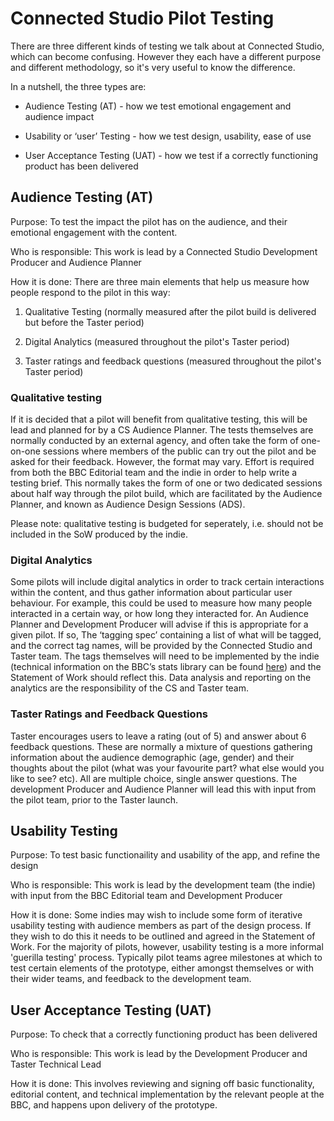 # Connected Studio Pilot Testing


There are three different kinds of testing we talk about at Connected Studio, which can become confusing. However they each have a different purpose and different methodology, so it's very useful to know the difference.

In a nutshell, the three types are:

* Audience Testing (AT) - how we test emotional engagement and audience impact

* Usability or ‘user’ Testing - how we test design, usability, ease of use

* User Acceptance Testing (UAT) - how we test if a correctly functioning product has been delivered

## Audience Testing (AT)

Purpose: To test the impact the pilot has on the audience, and their emotional engagement with the content. 

Who is responsible: This work is lead by a Connected Studio Development Producer and Audience Planner

How it is done: There are three main elements that help us measure how people respond to the pilot in this way:

1. Qualitative Testing (normally measured after the pilot build is delivered but before the Taster period)
 
2. Digital Analytics (measured throughout the pilot's Taster period)

3. Taster ratings and feedback questions (measured throughout the pilot's Taster period)

### Qualitative testing
If it is decided that a pilot will benefit from qualitative testing, this will be lead and planned for by a CS Audience Planner. The tests themselves are normally conducted by an external agency, and often take the form of one-on-one sessions where members of the public can try out the pilot and be asked for their feedback. However, the format may vary.
Effort is required from both the BBC Editorial team and the indie in order to help write a testing brief. This normally takes the form of one or two dedicated sessions about half way through the pilot build, which are facilitated by the Audience Planner, and known as Audience Design Sessions (ADS).

Please note: qualitative testing is budgeted for seperately, i.e. should not be included in the SoW produced by the indie.

### Digital Analytics
Some pilots will include digital analytics in order to track certain interactions within the content, and thus gather information about particular user behaviour. For example, this could be used to measure how many people interacted in a certain way, or how long they interacted for.
An Audience Planner and Development Producer will advise if this is appropriate for a given pilot. If so, The ‘tagging spec’ containing a list of what will be tagged, and the correct tag names, will be provided by the Connected Studio and Taster team. The tags themselves will need to be implemented by the indie (technical information on the BBC’s stats library can be found [here](pilot-technical-pack.md)) and the Statement of Work should reflect this. Data analysis and reporting on the analytics are the responsibility of the CS and Taster team.

### Taster Ratings and Feedback Questions
Taster encourages users to leave a rating (out of 5) and answer about 6 feedback questions. These are normally a mixture of questions gathering information about the audience demographic (age, gender) and their thoughts about the pilot (what was your favourite part? what else would you like to see? etc). All are multiple choice, single answer questions. The development Producer and Audience Planner will lead this with input from the pilot team, prior to the Taster launch.

## Usability Testing

Purpose: To test basic functionaility and usability of the app, and refine the design 

Who is responsible: This work is lead by the development team (the indie) with input from the BBC Editorial team and Development Producer

How it is done: Some indies may wish to include some form of iterative usability testing with audience members as part of the design process. If they wish to do this it needs to be outlined and agreed in the Statement of Work. For the majority of pilots, however, usability testing is a more informal 'guerilla testing' process. Typically pilot teams agree milestones at which to test certain elements of the prototype, either amongst themselves or with their wider teams, and feedback to the development team.

## User Acceptance Testing (UAT) 

Purpose: To check that a correctly functioning product has been delivered

Who is responsible: This work is lead by the Development Producer and Taster Technical Lead

How it is done: This involves reviewing and signing off basic functionality, editorial content, and technical implementation by the relevant people at the BBC, and happens upon delivery of the prototype.
